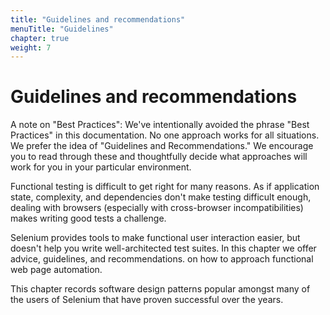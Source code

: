 ```yaml
---
title: "Guidelines and recommendations"
menuTitle: "Guidelines"
chapter: true
weight: 7
---
```


# Guidelines and recommendations

A note on "Best Practices": We've intentionally avoided the phrase "Best
Practices" in this documentation. No one approach works for all situations.
We prefer the idea of "Guidelines and Recommendations." We encourage
you to read through these and thoughtfully decide what approaches
will work for you in your particular environment.

Functional testing is difficult to get right for many reasons.
As if application state, complexity, and dependencies don't make testing difficult enough,
dealing with browsers (especially with cross-browser incompatibilities)
makes writing good tests a challenge.

Selenium provides tools to make functional user interaction easier,
but doesn't help you write well-architected test suites.
In this chapter we offer advice, guidelines, and recommendations.
on how to approach functional web page automation.

This chapter records software design patterns popular
amongst many of the users of Selenium
that have proven successful over the years.